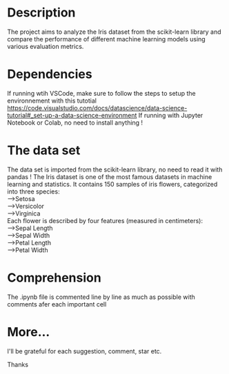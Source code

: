 # Description
The project aims to analyze the Iris dataset from the scikit-learn library and compare the performance of different machine learning models using various evaluation metrics.

# Dependencies
If running wtih VSCode, make sure to follow the steps to setup the environnement with this tutotial  
https://code.visualstudio.com/docs/datascience/data-science-tutorial#_set-up-a-data-science-environment
If running with Jupyter Notebook or Colab, no need to install anything !

# The data set
The data set is imported from the scikit-learn library, no need to read it with pandas !
The Iris dataset is one of the most famous datasets in machine learning and statistics. It contains 150 samples of iris flowers,
categorized into three species:  
-->Setosa  
-->Versicolor  
-->Virginica   
Each flower is described by four features (measured in centimeters):  
-->Sepal Length  
-->Sepal Width  
-->Petal Length  
-->Petal Width  

# Comprehension
The .ipynb file is commented line by line as much as possible with comments afer each important cell

# More...

I'll be grateful for each suggestion, comment, star etc.

Thanks
